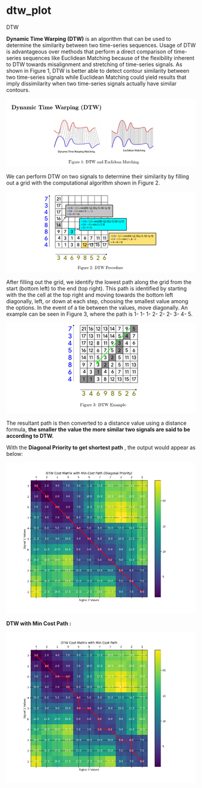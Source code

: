 # dtw_plot
DTW

**Dynamic Time Warping (DTW)** is an algorithm that can be used to determine the similarity between two time-series sequences. Usage of DTW is advantageous over methods that perform a direct comparison of time-series sequences like Euclidean Matching because of the flexibility inherent to DTW towards misalignment and stretching of time-series signals. As shown in Figure 1, DTW is better able to detect contour similarity between two time-series signals while Euclidean Matching could yield results that imply dissimilarity when two time-series signals actually have similar contours.

![Alt text](./images/f1.png?raw=true "Title")

We can perform DTW on two signals to determine their similarity by filling out a grid with the computational algorithm shown in Figure 2.

![Alt text](./images/f2.png?raw=true "Algo")

After filling out the grid, we identify the lowest path along the grid from the start (bottom left) to the end (top right). This path is identified by starting with the the cell at the top right and moving towards the bottom left diagonally, left, or down at each step, choosing the smallest value among the options. In the event of a tie between the values, move diagonally. An example can be seen in Figure 3, where the path is 1- 1- 1- 2- 2- 2- 3- 4- 5.


![Alt text](./images/f3.png?raw=true "DTW Example")

The resultant path is then converted to a distance value using a distance formula, **the smaller the value the more similar two signals are said to be according to DTW.**

With the **Diagonal Priority to get shortest path** , the output would appear as below:

![Alt text](./DTW_shortest_path_plot.png?raw=true "DTW with Shortest Path")

**DTW with Min Cost Path :**

![Alt text](./dtw_with_path.png?raw=true "DTW with Min Cost Path")
